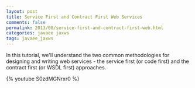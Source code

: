 ```yaml
---           
layout: post
title: Service First and Contract First Web Services
comments: false
permalink: 2013/08/service-first-and-contract-first-web.html
categories: javaee jaxws
tags: javaee_jaxws
---
```


In this tutorial, we'll understand the two common methodologies for designing and writing web services - the service first (or code first) and the contract first (or WSDL first) approaches. 

{% youtube S0zdMGNrxr0 %}